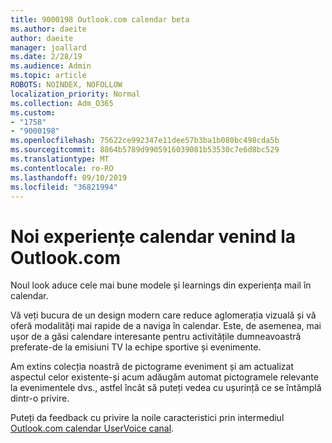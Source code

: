 ```yaml
---
title: 9000198 Outlook.com calendar beta
ms.author: daeite
author: daeite
manager: joallard
ms.date: 2/28/19
ms.audience: Admin
ms.topic: article
ROBOTS: NOINDEX, NOFOLLOW
localization_priority: Normal
ms.collection: Adm_O365
ms.custom:
- "1758"
- "9000198"
ms.openlocfilehash: 75622ce992347e11dee57b3ba1b080bc498cda5b
ms.sourcegitcommit: 8864b5789d9905916039081b53530c7e6d8bc529
ms.translationtype: MT
ms.contentlocale: ro-RO
ms.lasthandoff: 09/10/2019
ms.locfileid: "36821994"
---
```

# <a name="new-calendar-experiences-coming-to-outlookcom"></a>Noi experiențe calendar venind la Outlook.com

Noul look aduce cele mai bune modele și learnings din experiența mail în calendar.

Vă veți bucura de un design modern care reduce aglomerația vizuală și vă oferă modalități mai rapide de a naviga în calendar. Este, de asemenea, mai ușor de a găsi calendare interesante pentru activitățile dumneavoastră preferate-de la emisiuni TV la echipe sportive și evenimente.

Am extins colecția noastră de pictograme eveniment și am actualizat aspectul celor existente-și acum adăugăm automat pictogramele relevante la evenimentele dvs., astfel încât să puteți vedea cu ușurință ce se întâmplă dintr-o privire.

Puteți da feedback cu privire la noile caracteristici prin intermediul [Outlook.com calendar UserVoice canal](https://go.microsoft.com/fwlink/?linkid=2103075).